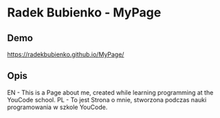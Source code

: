 # Radek Bubienko - MyPage

## Demo
https://radekbubienko.github.io/MyPage/

## Opis
EN - This is a Page about me, created while learning programming at the YouCode school.
PL - To jest Strona o mnie, stworzona podczas nauki programowania w szkole YouCode.
